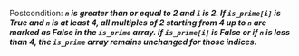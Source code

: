 Postcondition: ***`n` is greater than or equal to 2 and `i` is 2. If `is_prime[i]` is True and `n` is at least 4, all multiples of 2 starting from 4 up to `n` are marked as False in the `is_prime` array. If `is_prime[i]` is False or if `n` is less than 4, the `is_prime` array remains unchanged for those indices.***